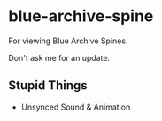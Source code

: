 # blue-archive-spine
For viewing Blue Archive Spines.

Don't ask me for an update.
## Stupid Things
- Unsynced Sound & Animation
